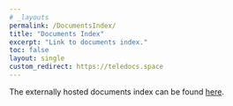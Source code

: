 ```yaml
---
# _layouts
permalink: /DocumentsIndex/
title: "Documents Index"
excerpt: "Link to documents index."
toc: false
layout: single
custom_redirect: https://teledocs.space
---
```


The externally hosted documents index can be found [here](https://teledocs.space).

 [//]: # (Stay tuned for a University of Arizona hosted documents index.)

